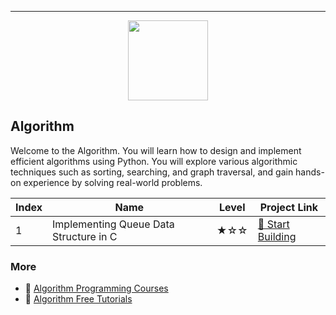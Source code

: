 
---

<div align="center">
<img width="128px" src="https://file.labex.io/path/FXuseQI6SAeI.png">
</div>

## Algorithm

Welcome to the Algorithm. You will learn how to design and implement efficient algorithms using Python. You will explore various algorithmic techniques such as sorting, searching, and graph traversal, and gain hands-on experience by solving real-world problems. 

|   Index | Name                                   | Level   | Project Link                                                              |
|---------|----------------------------------------|---------|---------------------------------------------------------------------------|
|       1 | Implementing Queue Data Structure in C | ★☆☆     | [🚀 Start Building](https://labex.io/courses/project-implementing-a-queue) |

### More

- 🔗 [Algorithm Programming Courses](https://github.com/labex-labs/awesome-programming-courses?tab=readme-ov-file#algorithm)
- 🔗 [Algorithm Free Tutorials](https://github.com/labex-labs/algorithm-free-tutorials)


